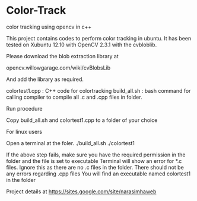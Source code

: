 Color-Track
===========

color tracking using opencv in c++

This project contains codes to perform color tracking in ubuntu. It has been tested on Xubuntu 12.10 with OpenCV 2.3.1 with the cvbloblib.

Please download the blob extraction library at 

opencv.willowgarage.com/wiki/cvBlobsLib

And add the library as required. 

colortest1.cpp : C++ code for colortracking
build_all.sh : bash command for calling compiler to compile all .c and .cpp files in folder. 

Run procedure

Copy build_all.sh and colortest1.cpp to a folder of your choice

For linux users

Open a terminal at the foler.
./build_all.sh
./colortest1


If the above step fails, make sure you have the required permission in the folder and the file is set to executable
Terminal will show an error for *.c files. Ignore this as there are no .c files in the folder. 
There should not be any errors regarding .cpp files
You will find an executable named colortest1 in the folder

Project details at 
https://sites.google.com/site/narasimhaweb
